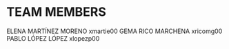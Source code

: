 # TEAM MEMBERS

ELENA MARTÍNEZ MORENO       xmartie00
GEMA RICO MARCHENA          xricomg00
PABLO LÓPEZ LÓPEZ           xlopezp00